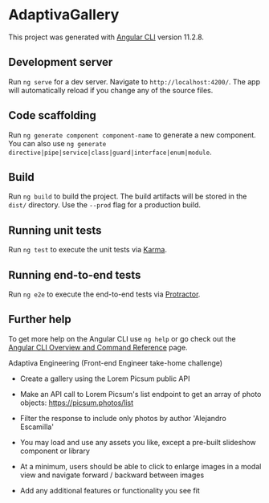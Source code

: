# AdaptivaGallery

This project was generated with [Angular CLI](https://github.com/angular/angular-cli) version 11.2.8.

## Development server

Run `ng serve` for a dev server. Navigate to `http://localhost:4200/`. The app will automatically reload if you change any of the source files.

## Code scaffolding

Run `ng generate component component-name` to generate a new component. You can also use `ng generate directive|pipe|service|class|guard|interface|enum|module`.

## Build

Run `ng build` to build the project. The build artifacts will be stored in the `dist/` directory. Use the `--prod` flag for a production build.

## Running unit tests

Run `ng test` to execute the unit tests via [Karma](https://karma-runner.github.io).

## Running end-to-end tests

Run `ng e2e` to execute the end-to-end tests via [Protractor](http://www.protractortest.org/).

## Further help

To get more help on the Angular CLI use `ng help` or go check out the [Angular CLI Overview and Command Reference](https://angular.io/cli) page.


Adaptiva Engineering (Front-end Engineer take-home challenge)

- Create a gallery using the Lorem Picsum public API

- Make an API call to Lorem Picsum's list endpoint to get an array of photo objects: https://picsum.photos/list

- Filter the response to include only photos by author 'Alejandro Escamilla'

- You may load and use any assets you like, except a pre-built slideshow component or library

- At a minimum, users should be able to click to enlarge images in a modal view and navigate forward / backward between images

- Add any additional features or functionality you see fit
